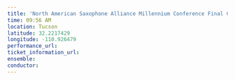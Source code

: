 ```yaml
---
title: 'North American Saxophone Alliance Millennium Conference Final Concert'
time: 09:56 AM
location: Tucson
latitude: 32.2217429
longitude: -110.926479
performance_url: 
ticket_information_url: 
ensemble: 
conductor: 
---
```

